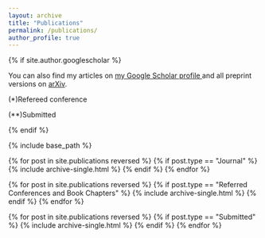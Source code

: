 ```yaml
---
layout: archive
title: "Publications"
permalink: /publications/
author_profile: true
---
```


{% if site.author.googlescholar %}
  <div class="wordwrap">You can also find my articles on <a href="{{site.author.googlescholar}}">my Google Scholar profile </a> and all preprint versions on <a href="https://arxiv.org/search/?query=ralihe&searchtype=all">arXiv</a>.
  <p>(*)Refereed conference</p>
  <p>(**)Submitted</p>   
  </div> 
{% endif %}

{% include base_path %}

{% for post in site.publications reversed %}
  {% if post.type == "Journal" %}
    {% include archive-single.html %}
  {% endif %}
{% endfor %}

{% for post in site.publications reversed %}
  {% if post.type == "Referred Conferences and Book Chapters" %}
    {% include archive-single.html %}
  {% endif %}
{% endfor %}

{% for post in site.publications reversed %}
  {% if post.type == "Submitted" %}
    {% include archive-single.html %}
  {% endif %}
{% endfor %}
